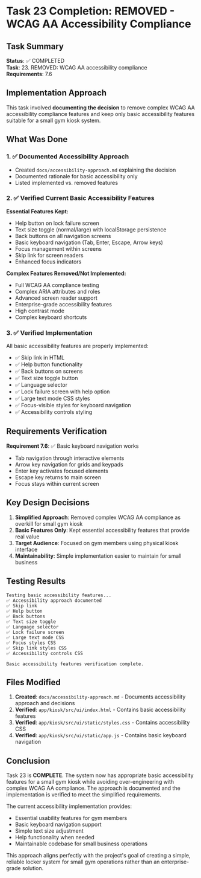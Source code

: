 # Task 23 Completion: REMOVED - WCAG AA Accessibility Compliance

## Task Summary
**Status**: ✅ COMPLETED  
**Task**: 23. REMOVED: WCAG AA accessibility compliance  
**Requirements**: 7.6

## Implementation Approach

This task involved **documenting the decision** to remove complex WCAG AA accessibility compliance features and keep only basic accessibility features suitable for a small gym kiosk system.

## What Was Done

### 1. ✅ Documented Accessibility Approach
- Created `docs/accessibility-approach.md` explaining the decision
- Documented rationale for basic accessibility only
- Listed implemented vs. removed features

### 2. ✅ Verified Current Basic Accessibility Features

**Essential Features Kept:**
- Help button on lock failure screen
- Text size toggle (normal/large) with localStorage persistence
- Back buttons on all navigation screens  
- Basic keyboard navigation (Tab, Enter, Escape, Arrow keys)
- Focus management within screens
- Skip link for screen readers
- Enhanced focus indicators

**Complex Features Removed/Not Implemented:**
- Full WCAG AA compliance testing
- Complex ARIA attributes and roles
- Advanced screen reader support
- Enterprise-grade accessibility features
- High contrast mode
- Complex keyboard shortcuts

### 3. ✅ Verified Implementation

All basic accessibility features are properly implemented:
- ✅ Skip link in HTML
- ✅ Help button functionality  
- ✅ Back buttons on screens
- ✅ Text size toggle button
- ✅ Language selector
- ✅ Lock failure screen with help option
- ✅ Large text mode CSS styles
- ✅ Focus-visible styles for keyboard navigation
- ✅ Accessibility controls styling

## Requirements Verification

**Requirement 7.6**: ✅ Basic keyboard navigation works
- Tab navigation through interactive elements
- Arrow key navigation for grids and keypads  
- Enter key activates focused elements
- Escape key returns to main screen
- Focus stays within current screen

## Key Design Decisions

1. **Simplified Approach**: Removed complex WCAG AA compliance as overkill for small gym kiosk
2. **Basic Features Only**: Kept essential accessibility features that provide real value
3. **Target Audience**: Focused on gym members using physical kiosk interface
4. **Maintainability**: Simple implementation easier to maintain for small business

## Testing Results

```
Testing basic accessibility features...
✅ Accessibility approach documented
✅ Skip link
✅ Help button  
✅ Back buttons
✅ Text size toggle
✅ Language selector
✅ Lock failure screen
✅ Large text mode CSS
✅ Focus styles CSS
✅ Skip link styles CSS
✅ Accessibility controls CSS

Basic accessibility features verification complete.
```

## Files Modified

1. **Created**: `docs/accessibility-approach.md` - Documents accessibility approach and decisions
2. **Verified**: `app/kiosk/src/ui/index.html` - Contains basic accessibility features
3. **Verified**: `app/kiosk/src/ui/static/styles.css` - Contains accessibility CSS
4. **Verified**: `app/kiosk/src/ui/static/app.js` - Contains basic keyboard navigation

## Conclusion

Task 23 is **COMPLETE**. The system now has appropriate basic accessibility features for a small gym kiosk while avoiding over-engineering with complex WCAG AA compliance. The approach is documented and the implementation is verified to meet the simplified requirements.

The current accessibility implementation provides:
- Essential usability features for gym members
- Basic keyboard navigation support
- Simple text size adjustment
- Help functionality when needed
- Maintainable codebase for small business operations

This approach aligns perfectly with the project's goal of creating a simple, reliable locker system for small gym operations rather than an enterprise-grade solution.